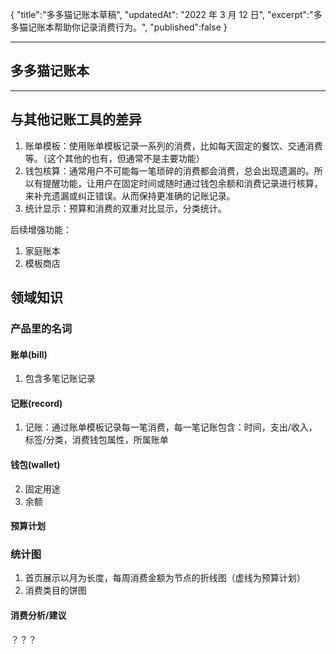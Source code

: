 {
"title":"多多猫记账本草稿",
"updatedAt": "2022 年 3 月 12 日",
"excerpt":"多多猫记账本帮助你记录消费行为。",
"published":false
}

---

## 多多猫记账本

---

## 与其他记账工具的差异

1. 账单模板：使用账单模板记录一系列的消费，比如每天固定的餐饮、交通消费等。（这个其他的也有，但通常不是主要功能）
2. 钱包核算：通常用户不可能每一笔琐碎的消费都会消费，总会出现遗漏的。所以有提醒功能，让用户在固定时间或随时通过钱包余额和消费记录进行核算，来补充遗漏或纠正错误。从而保持更准确的记账记录。
3. 统计显示：预算和消费的双重对比显示，分类统计。

后续增强功能：

1. 家庭账本
2. 模板商店

## 领域知识

### 产品里的名词

#### 账单(bill)

1. 包含多笔记账记录

#### 记账(record)

1. 记账：通过账单模板记录每一笔消费，每一笔记账包含：时间，支出/收入，标签/分类，消费钱包属性，所属账单

#### 钱包(wallet)

2. 固定用途
3. 余额

#### 预算计划

### 统计图

1. 首页展示以月为长度，每周消费金额为节点的折线图（虚线为预算计划）
2. 消费类目的饼图

#### 消费分析/建议

？？？
